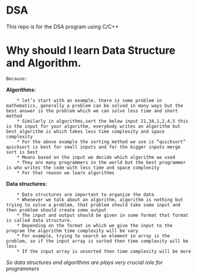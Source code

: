 # DSA
This repo is for the DSA program using C/C++

# Why should I learn Data Structure and Algorithm.
    Because:
__Algorithms:__

        * let’s start with an example, there is some problem in mathematics, generally a problem can be solved in many ways but the best answer is the problem which we can solve less time and short method 
        * Similarly in algorithms,sort the below input 21,34,1,2,4,5 this is the input for your algorithm, everybody writes an algorithm but best algorithm is which takes less time complexity and space complexity
        * For the above example the sorting method we use is “quicksort” quicksort is best for small inputs and for the bigger inputs merge sort is best 
        * Means based on the input we decide which algorithm we used 
        * They are many programmers in the world but the best programmer is who writes the code with less time and space complexity
        * For that reason we learn algorithms

__Data structures:__

        * Data structures are important to organize the data
        * Whenever we talk about an algorithm, algorithm is nothing but trying to solve a problem, that problem should take some input and then problem should create some output 
        * The input and output should be given in some format that format is called data structure.
        * Depending on the format in which we give the input to the program the algorithm time complexity will be vary
        * For example, trying to search an element in array is the problem, so if the input array is sorted then time complexity will be less
        * If the input array is unsorted then time complexity will be more

_So data structures and algorithms are plays very crucial role for programmers_
